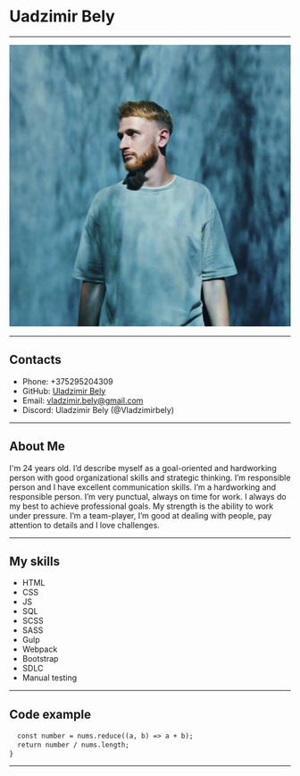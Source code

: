 # Uadzimir Bely

---

![photo](./img/photo.jpg)

---

## Contacts

- Phone: +375295204309
- GitHub: [Uladzimir Bely](https://github.com/Vladzimirbely)
- Email: vladzimir.bely@gmail.com
- Discord: Uladzimir Bely (@Vladzimirbely)

---

## About Me

I'm 24 years old. I’d describe myself as a goal-oriented and hardworking person with good organizational skills and strategic thinking. I’m responsible person and I have excellent communication skills. I’m a hardworking and responsible person. I’m very punctual, always on time for work. I always do my best to achieve professional goals. My strength is the ability to work under pressure. I’m a team-player, I’m good at dealing with people, pay attention to details and I love challenges.

---

## My skills

- HTML
- CSS
- JS
- SQL
- SCSS
- SASS
- Gulp
- Webpack
- Bootstrap
- SDLC
- Manual testing

---

## Code example

```const findAverage = function (nums) {
  const number = nums.reduce((a, b) => a + b);
  return number / nums.length;
}
```

---
